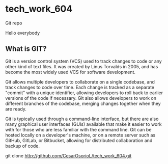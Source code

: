 # tech_work_604
Git repo

Hello everybody

## What is GIT?

Git is a version control system (VCS) used to track changes to code or any other kind of text files. It was created by Linus Torvalds in 2005, and has become the most widely used VCS for software development.

Git allows multiple developers to collaborate on a single codebase, and track changes to code over time. Each change is tracked as a separate "commit" with a unique identifier, allowing developers to roll back to earlier versions of the code if necessary. Git also allows developers to work on different branches of the codebase, merging changes together when they are ready.

Git is typically used through a command-line interface, but there are also many graphical user interfaces (GUIs) available that make it easier to work with for those who are less familiar with the command line. Git can be hosted locally on a developer's machine, or on a remote server such as GitHub, GitLab, or Bitbucket, allowing for distributed collaboration and backup of code.

git clone http://github.com/CesarOsorioL/tech_work_604.git